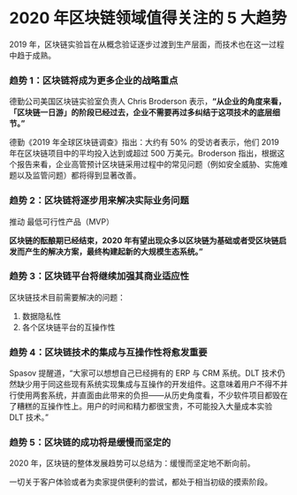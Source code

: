 # 2020 年区块链领域值得关注的 5 大趋势

2019 年，区块链实验旨在从概念验证逐步过渡到生产层面，而技术也在这一过程中趋于成熟。

### 趋势 1：区块链将成为更多企业的战略重点

德勤公司美国区块链实验室负责人 Chris Broderson 表示，**“从企业的角度来看，「区块链一日游」的阶段已经过去，企业不需要再过多纠结于这项技术的底层细节。”**

德勤《2019 年全球区块链调查》指出：大约有 50% 的受访者表示，他们 2019 年在区块链项目中的平均投入达到或超过 500 万美元。Broderson 指出，根据这个报告来看，企业高管预计区块链采用过程中的常见问题（例如安全威胁、实施难题以及监管问题）都将得到显著改善。

### 趋势 2：区块链将逐步用来解决实际业务问题

推动 最低可行性产品（MVP）

**区块链的酝酿期已经结束，2020 年有望出现众多以区块链为基础或者受区块链启发而产生的解决方案，最终构建起新的大规模生态系统。”**

### 趋势 3：区块链平台将继续加强其商业适应性

区块链技术目前需要解决的问题：
1. 数据隐私性
2. 各个区块链平台的互操作性

### 趋势 4：区块链技术的集成与互操作性将愈发重要

Spasov 提醒道，“大家可以想想自己已经拥有的 ERP 与 CRM 系统。DLT 技术仍然缺少用于同这些现有系统实现集成与互操作的开发组件。这意味着用户不得不并行使用两套系统，并直面由此带来的负担——从历史角度看，不少软件项目都毁在了糟糕的互操作性上。用户的时间和精力都很宝贵，不可能投入大量成本实验 DLT 技术。”

### 趋势 5：区块链的成功将是缓慢而坚定的

2020 年，区块链的整体发展趋势可以总结为：缓慢而坚定地不断向前。

一切关于客户体验或者为卖家提供便利的尝试，都处于相当初级的摸索阶段。


